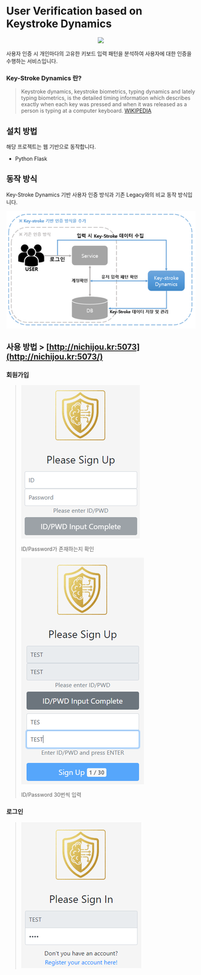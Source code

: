 # User Verification based on Keystroke Dynamics 
<p align="center">
  <img src="http://nichijou.kr:5073/static/img/HAIS1.png">
</p>

사용자 인증 시 개인마다의 고유한 키보드 입력 패턴을 분석하여 사용자에 대한 인증을 수행하는 서비스입니다.

### Key-Stroke Dynamics 란?
> Keystroke dynamics, keystroke biometrics, typing dynamics and lately typing biometrics, is the detailed timing information which describes exactly when each key was pressed and when it was released as a person is typing at a computer keyboard.
[WIKIPEDIA](https://en.wikipedia.org/wiki/Keystroke_dynamics)

## 설치 방법
해당 프로젝트는 웹 기반으로 동작합니다.
- Python Flask

## 동작 방식

Key-Stroke Dynamics 기반 사용자 인증 방식과 기존 Legacy와의 비교 동작 방식입니다.

<p align="center">
  <img src="https://github.com/Xenia101/Key-Stroke-Dynamics/blob/master/img/frame.png?raw=true">
</p>

## 사용 방법 > [http://nichijou.kr:5073](http://nichijou.kr:5073/)
### 회원가입 

> <img src="https://github.com/Xenia101/Key-Stroke-Dynamics/blob/master/img/sign%20up/1.PNG?raw=true">
>
> ID/Password가 존재하는지 확인
>
> <img src="https://github.com/Xenia101/Key-Stroke-Dynamics/blob/master/img/sign%20up/2.PNG?raw=true">
>
> ID/Password 30번씩 입력

### 로그인

>![SignIn](https://github.com/Xenia101/Key-Stroke-Dynamics/blob/master/img/sign%20in/2.PNG?raw=true)

